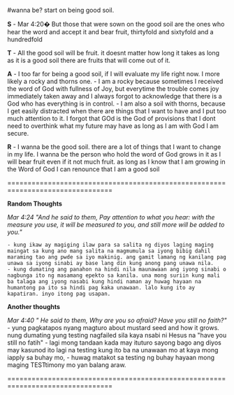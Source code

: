 #wanna be? start on being good soil.


__S__ - Mar 4:20� But those that were sown on the good soil are the ones who hear the word and accept it and bear fruit, thirtyfold and sixtyfold and a hundredfold

__T__ - All the good soil will be fruit. it doesnt matter how long it takes as long as it is a good soil there are fruits that will come out of it.

__A__ - I too far for being a good soil, if I will evaluate my life right now. I more likely a rocky and thorns one. 
	- I am a rocky because sometimes I received the word of God with fullness of Joy, but everytime the trouble comes joy immediately taken away and I always forgot to acknowledge that there is a God who has everything is in control.
	- I am also a soil with thorns, because I get easily distracted when there are things that I want to have and I put too much attention to it. I forgot that GOd is the God of provisions that I dont need to overthink what my future may have as long as I am with God I am secure.

__R__ - I wanna be the good soil. there are a lot of things that I want to change in my life. I wanna be the person who hold the word of God grows in it as I will bear fruit even if it not much fruit. as long as I know that I am growing in the Word of God I can renounce that I am a good soil

================================================================================


__Random Thoughts__ 

_Mar 4:24 "And he said to them, Pay attention to what you hear: with the measure you use, it will be measured to you, and still more will be added to you."_

	- kung ikaw ay magiging ilaw para sa salita ng diyos laging maging maingat sa kung ano mang salita na magmumula sa iyong bibig dahil maraming tao ang pwde sa iyo makinig. ang gamit lamang ng kanilang pag unawa sa iyong sinabi ay base lang din kung anong pang unawa nila. 
	- kung dumating ang panahon na hindi nila maunawaan ang iyong sinabi o nagbunga ito ng masamang epekto sa kanila. una mong suriin kung mali ba talaga ang iyong nasabi kung hindi naman ay huwag hayaan na humantong pa ito sa hindi pag kaka unawaan. lalo kung ito ay kapatiran. inyo itong pag usapan.



__Another thoughts__

_Mar 4:40 " He said to them, Why are you so afraid? Have you still no faith?"_
	- yung pagkatapos nyang magturo about mustard seed and how it grows. nung dumating yung testing nagfailed sila kaya nsabi ni Hesus na "have you still no fatih"
	- lagi mong tandaan kada may ituturo sayong bago ang diyos may kasunod ito lagi na testing kung ito ba na unawaan mo at kaya mong iapply sa buhay mo,
	- huwag matakot sa testing ng buhay hayaan mong maging TESTtimony mo yan balang araw.

================================================================================






